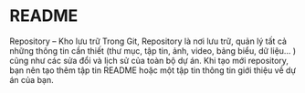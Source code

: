# README
Repository – Kho lưu trữ Trong Git, Repository là nơi lưu trữ, quản lý tất cả những thông tin cần thiết (thư mục, tập tin, ảnh, video, bảng biểu, dữ liệu… ) cũng như các sửa đổi và lịch sử của toàn bộ dự án. Khi tạo mới repository, bạn nên tạo thêm tập tin README hoặc một tập tin thông tin giới thiệu về dự án của bạn.
